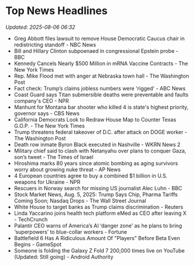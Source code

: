# Top News Headlines

_Updated: 2025-08-06 06:32_

- Greg Abbott files lawsuit to remove House Democratic Caucus chair in redistricting standoff - NBC News
- Bill and Hillary Clinton subpoenaed in congressional Epstein probe - BBC
- Kennedy Cancels Nearly $500 Million in mRNA Vaccine Contracts - The New York Times
- Rep. Mike Flood met with anger at Nebraska town hall - The Washington Post
- Fact check: Trump’s claims jobless numbers were 'rigged' - ABC News
- Coast Guard says Titan submersible deaths were preventable and faults company's CEO - NPR
- Manhunt for Montana bar shooter who killed 4 is state's highest priority, governor says - CBS News
- California Democrats Look to Redraw House Map to Counter Texas G.O.P. - The New York Times
- Trump threatens federal takeover of D.C. after attack on DOGE worker - The Washington Post
- Death row inmate Byron Black executed in Nashville - WKRN News 2
- Military chief said to clash with Netanyahu over plans to conquer Gaza, son’s tweet - The Times of Israel
- Hiroshima marks 80 years since atomic bombing as aging survivors worry about growing nuke threat - AP News
- 4 European countries agree to buy a combined $1 billion in U.S. weapons for Ukraine - NPR
- Rescuers in Norway search for missing US journalist Alec Luhn - BBC
- Stock Market News, Aug. 5, 2025: Trump Says Chip, Pharma Tariffs Coming Soon; Nasdaq Drops - The Wall Street Journal
- White House to target banks as Trump claims discrimination - Reuters
- Linda Yaccarino joins health tech platform eMed as CEO after leaving X - TechCrunch
- Palantir CEO warns of America’s AI ‘danger zone’ as he plans to bring ‘superpowers’ to blue-collar workers - Fortune
- Battlefield 6 Has A Ridiculous Amount Of "Players" Before Beta Even Begins - GameSpot
- Someone is folding the Galaxy Z Fold 7 200,000 times live on YouTube (Updated: Still going) - Android Authority